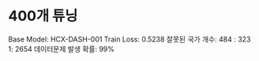 # 400개 튜닝

Base Model: HCX-DASH-001
Train Loss: 0.5238
잘못된 국가 개수: 484
: 323
 1: 2654
데이터문제 발생 확률: 99%
